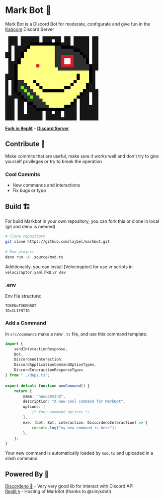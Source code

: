 # Mark Bot 🤖

Mark Bot is a Discord Bot for moderate, configurate and give fun in the [Kaboom](https://github.com/replit/kaboom) Discord Server

![mark](markbot.png)

[**Fork in Replit**](https://replit.com/@lajbel/denomark) **-** [**Discord Server**](https://discord.com/invite/aQ6RuQm3TF)

## Contribute 🎉

Make commits that are useful, make sure it works well and don't try to give yourself privileges or try to break the operation

### Cool Commits

- New commands and interactions
- Fix bugs or typo

## Build 🏗️

For build Markbot in your own repository, you can fork this or clone in local (git and deno is needed)

```sh
# Clone repository
git clone https://github.com/lajbel/markbot.git

# Run project
deno run -A  source/mod.ts
```

Additionality, you can install [Velociraptor] for use vr scripts in `velociraptor.yaml` like `vr dev`

### .env

Env file structure:
```env
TOKEN=TOKENBOT
ID=CLIENTID
```

### Add a Command

In `src/commands` make a new `.ts` file, and use this command template:

```ts
import { 
	sendInteractionResponse,
	Bot,
	DiscordenoInteraction, 
	DiscordApplicationCommandOptionTypes, 
	DiscordInteractionResponseTypes
} from "../deps.ts";

export default function newCommand() {
	return {
		name: "newCommand",
		description: "A new cool command for MarkBot",
		options: [
			/* Your command options */
		],
		exe: (bot: Bot, interaction: DiscordenoInteraction) => {
			console.log("my new command is here");
		},
	};
}
```

Your new command is automatically loaded by `mod.ts` and uploaded in a slash command

## Powered By 🚀

[Discordeno 🦕](https://github.com/discordeno/discordeno) - Very very good lib for interact with Discord API <br> 
[Replit 🌀](https://replit.com) - Hosting of MarkBot (thanks to @slmjkdbtl)
